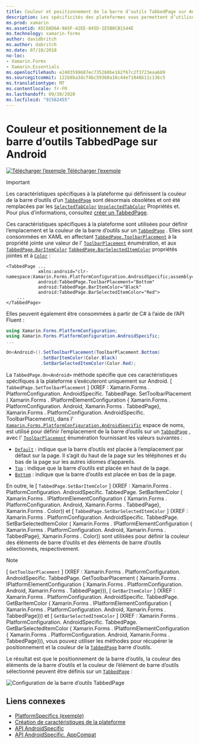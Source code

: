```yaml
---
title: Couleur et positionnement de la barre d’outils TabbedPage sur Android
description: Les spécificités des plateformes vous permettent d’utiliser des fonctionnalités uniquement disponibles sur une plateforme spécifique, sans implémenter de convertisseurs ou d’effets personnalisés. Cet article explique comment utiliser le spécifique à la plateforme Android qui définit la position et la couleur de la barre d’outils sur un TabbedPage.
ms.prod: xamarin
ms.assetid: A5C68D6A-9A5F-42EE-845D-1E5B0CB1544E
ms.technology: xamarin-forms
author: davidbritch
ms.author: dabritch
ms.date: 07/10/2018
no-loc:
- Xamarin.Forms
- Xamarin.Essentials
ms.openlocfilehash: e2483599687ec735260be162f67c2f3723eaa689
ms.sourcegitcommit: 122b8ba3dcf4bc59368a16c44e71846b11c136c5
ms.translationtype: MT
ms.contentlocale: fr-FR
ms.lasthandoff: 09/30/2020
ms.locfileid: "91562455"
---
```

# <a name="tabbedpage-toolbar-placement-and-color-on-android"></a>Couleur et positionnement de la barre d’outils TabbedPage sur Android

[![Télécharger l’exemple](~/media/shared/download.png) Télécharger l’exemple](https://docs.microsoft.com/samples/xamarin/xamarin-forms-samples/userinterface-platformspecifics)

> [!IMPORTANT]
> Les caractéristiques spécifiques à la plateforme qui définissent la couleur de la barre d’outils d’un [`TabbedPage`](xref:Xamarin.Forms.TabbedPage) sont désormais obsolètes et ont été remplacées par les [`SelectedTabColor`](xref:Xamarin.Forms.TabbedPage.SelectedTabColor) [`UnselectedTabColor`](xref:Xamarin.Forms.TabbedPage.UnselectedTabColor) Propriétés et. Pour plus d’informations, consultez [créer un TabbedPage](~/xamarin-forms/app-fundamentals/navigation/tabbed-page.md#create-a-tabbedpage).

Ces caractéristiques spécifiques à la plateforme sont utilisées pour définir l’emplacement et la couleur de la barre d’outils sur un [`TabbedPage`](xref:Xamarin.Forms.TabbedPage) . Elles sont consommées en XAML en affectant [`TabbedPage.ToolbarPlacement`](xref:Xamarin.Forms.PlatformConfiguration.AndroidSpecific.TabbedPage.ToolbarPlacementProperty) à la propriété jointe une valeur de l' [`ToolbarPlacement`](xref:Xamarin.Forms.PlatformConfiguration.AndroidSpecific.ToolbarPlacement) énumération, et aux [`TabbedPage.BarItemColor`](xref:Xamarin.Forms.PlatformConfiguration.AndroidSpecific.TabbedPage.BarItemColorProperty) [`TabbedPage.BarSelectedItemColor`](xref:Xamarin.Forms.PlatformConfiguration.AndroidSpecific.TabbedPage.BarSelectedItemColorProperty) propriétés jointes et à [`Color`](xref:Xamarin.Forms.Color) :

```xaml
<TabbedPage ...
            xmlns:android="clr-namespace:Xamarin.Forms.PlatformConfiguration.AndroidSpecific;assembly=Xamarin.Forms.Core"
            android:TabbedPage.ToolbarPlacement="Bottom"
            android:TabbedPage.BarItemColor="Black"
            android:TabbedPage.BarSelectedItemColor="Red">
    ...
</TabbedPage>
```

Elles peuvent également être consommées à partir de C# à l’aide de l’API Fluent :

```csharp
using Xamarin.Forms.PlatformConfiguration;
using Xamarin.Forms.PlatformConfiguration.AndroidSpecific;
...

On<Android>().SetToolbarPlacement(ToolbarPlacement.Bottom)
             .SetBarItemColor(Color.Black)
             .SetBarSelectedItemColor(Color.Red);
```

La `TabbedPage.On<Android>` méthode spécifie que ces caractéristiques spécifiques à la plateforme s’exécuteront uniquement sur Android. [ `TabbedPage.SetToolbarPlacement` ] (XREF : Xamarin.Forms . PlatformConfiguration. AndroidSpecific. TabbedPage. SetToolbarPlacement ( Xamarin.Forms . IPlatformElementConfiguration { Xamarin.Forms . PlatformConfiguration. Android, Xamarin.Forms . TabbedPage}, Xamarin.Forms . PlatformConfiguration. AndroidSpecific. ToolbarPlacement)), dans l' [`Xamarin.Forms.PlatformConfiguration.AndroidSpecific`](xref:Xamarin.Forms.PlatformConfiguration.AndroidSpecific) espace de noms, est utilisé pour définir l’emplacement de la barre d’outils sur un [`TabbedPage`](xref:Xamarin.Forms.TabbedPage) , avec l' [`ToolbarPlacement`](xref:Xamarin.Forms.PlatformConfiguration.AndroidSpecific.ToolbarPlacement) énumération fournissant les valeurs suivantes :

- [`Default`](xref:Xamarin.Forms.PlatformConfiguration.AndroidSpecific.ToolbarPlacement.Default) : indique que la barre d’outils est placée à l’emplacement par défaut sur la page. Il s’agit du haut de la page sur les téléphones et du bas de la page sur les autres idiomes d’appareils.
- [`Top`](xref:Xamarin.Forms.PlatformConfiguration.AndroidSpecific.ToolbarPlacement.Top) : indique que la barre d’outils est placée en haut de la page.
- [`Bottom`](xref:Xamarin.Forms.PlatformConfiguration.AndroidSpecific.ToolbarPlacement.Bottom) : indique que la barre d’outils est placée en bas de la page.

En outre, le [ `TabbedPage.SetBarItemColor` ] (XREF : Xamarin.Forms . PlatformConfiguration. AndroidSpecific. TabbedPage. SetBarItemColor ( Xamarin.Forms . IPlatformElementConfiguration { Xamarin.Forms . PlatformConfiguration. Android, Xamarin.Forms . TabbedPage}, Xamarin.Forms . Color)) et [ `TabbedPage.SetBarSelectedItemColor` ] (XREF : Xamarin.Forms . PlatformConfiguration. AndroidSpecific. TabbedPage. SetBarSelectedItemColor ( Xamarin.Forms . IPlatformElementConfiguration { Xamarin.Forms . PlatformConfiguration. Android, Xamarin.Forms . TabbedPage}, Xamarin.Forms . Color)) sont utilisées pour définir la couleur des éléments de barre d’outils et des éléments de barre d’outils sélectionnés, respectivement.

> [!NOTE]
> [ `GetToolbarPlacement` ] (XREF : Xamarin.Forms . PlatformConfiguration. AndroidSpecific. TabbedPage. GetToolbarPlacement ( Xamarin.Forms . IPlatformElementConfiguration { Xamarin.Forms . PlatformConfiguration. Android, Xamarin.Forms . TabbedPage})), [ `GetBarItemColor` ] (XREF : Xamarin.Forms . PlatformConfiguration. AndroidSpecific. TabbedPage. GetBarItemColor ( Xamarin.Forms . IPlatformElementConfiguration { Xamarin.Forms . PlatformConfiguration. Android, Xamarin.Forms . TabbedPage})) et [ `GetBarSelectedItemColor` ] (XREF : Xamarin.Forms . PlatformConfiguration. AndroidSpecific. TabbedPage. GetBarSelectedItemColor ( Xamarin.Forms . IPlatformElementConfiguration { Xamarin.Forms . PlatformConfiguration. Android, Xamarin.Forms . TabbedPage})), vous pouvez utiliser les méthodes pour récupérer le positionnement et la couleur de la [`TabbedPage`](xref:Xamarin.Forms.TabbedPage) barre d’outils.

Le résultat est que le positionnement de la barre d’outils, la couleur des éléments de la barre d’outils et la couleur de l’élément de barre d’outils sélectionné peuvent être définis sur un [`TabbedPage`](xref:Xamarin.Forms.TabbedPage) :

![Configuration de la barre d’outils TabbedPage](tabbedpage-toolbar-placement-color-images/tabbedpage-toolbar-placement.png)

## <a name="related-links"></a>Liens connexes

- [PlatformSpecifics (exemple)](/samples/xamarin/xamarin-forms-samples/userinterface-platformspecifics)
- [Création de caractéristiques de la plateforme](~/xamarin-forms/platform/platform-specifics/index.md#creating-platform-specifics)
- [API AndroidSpecific](xref:Xamarin.Forms.PlatformConfiguration.AndroidSpecific)
- [API AndroidSpecific. AppCompat](xref:Xamarin.Forms.PlatformConfiguration.AndroidSpecific.AppCompat)